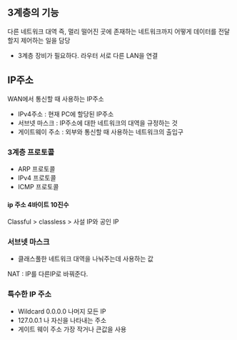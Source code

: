 ## 3계층의 기능
다른 네트워크 대역 
즉, 멀리 떨어진 곳에 존재하는 네트워크까지 어떻게 데이터를 전달할지 제어하는 일을 담당
- 3계층 장비가 필요하다. 라우터
서로 다른 LAN을 연결

## IP주소
WAN에서 통신할 때 사용하는 IP주소
- IPv4주소 : 현재 PC에 할당된 IP주소
- 서브넷 마스크 : IP주소에 대한 네트워크의 대역을 규정하는 것
- 게이트웨이 주소 : 외부와 통신할 때 사용하는 네트워크의 출입구

### 3계층 프로토콜
- ARP 프로토콜
- IPv4 프로토콜
- ICMP 프로토콜

#### ip 주소 4바이트 10진수
Classful > classless > 사설 IP와 공인 IP 

### 서브넷 마스크
- 클래스풀한 네트워크 대역을 나눠주는데 사용하는 값

NAT : IP를 다른IP로 바꿔준다.

### 특수한 IP 주소
- Wildcard 0.0.0.0 나머지 모든 IP
- 127.0.0.1 나 자신을 나타내는 주소
- 게이트 웨이 주소 가장 작거나 큰값을 사용

 
